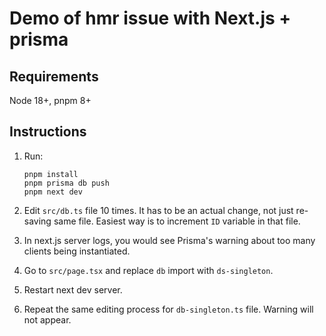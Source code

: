 # Demo of hmr issue with Next.js + prisma

## Requirements

Node 18+, pnpm 8+

## Instructions

1. Run:

   ```
   pnpm install
   pnpm prisma db push
   pnpm next dev
   ```
2. Edit `src/db.ts` file 10 times. It has to be an actual change, not just re-saving same file. Easiest way is to increment `ID` variable in that file.
3. In next.js server logs, you would see Prisma's warning about too many clients being instantiated.
4. Go to `src/page.tsx` and replace `db` import with `ds-singleton`. 
5. Restart next dev server.
6. Repeat the same editing process for `db-singleton.ts` file. Warning will not appear.